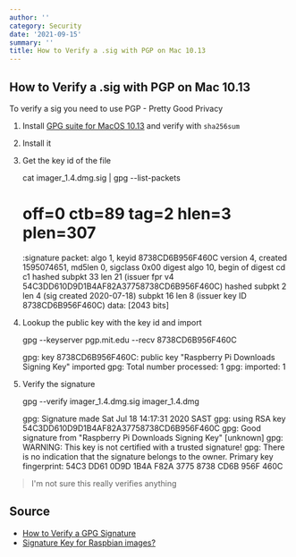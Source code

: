 ```yaml
---
author: ''
category: Security
date: '2021-09-15'
summary: ''
title: How to Verify a .sig with PGP on Mac 10.13
---
```


## How to Verify a .sig with PGP on Mac 10.13

To verify a sig you need to use PGP - Pretty Good Privacy

1. Install [GPG suite for MacOS 10.13](45c5aad48e4cace9d7be8496a33958e435e3272c2d2dd9876bf5610713b6555f) and verify with `sha256sum`
2. Install it
3. Get the key id of the file

    cat imager_1.4.dmg.sig | gpg --list-packets
    
    # off=0 ctb=89 tag=2 hlen=3 plen=307
    :signature packet: algo 1, keyid 8738CD6B956F460C
        version 4, created 1595074651, md5len 0, sigclass 0x00
        digest algo 10, begin of digest cd c1
        hashed subpkt 33 len 21 (issuer fpr v4 54C3DD610D9D1B4AF82A37758738CD6B956F460C)
        hashed subpkt 2 len 4 (sig created 2020-07-18)
        subpkt 16 len 8 (issuer key ID 8738CD6B956F460C)
        data: [2043 bits]

4. Lookup the public key with the key id and import

    gpg --keyserver pgp.mit.edu --recv 8738CD6B956F460C
    
    gpg: key 8738CD6B956F460C: public key "Raspberry Pi Downloads Signing Key" imported
    gpg: Total number processed: 1
    gpg:               imported: 1

5. Verify the signature

    gpg --verify imager_1.4.dmg.sig imager_1.4.dmg
    
    gpg: Signature made Sat Jul 18 14:17:31 2020 SAST
    gpg:                using RSA key 54C3DD610D9D1B4AF82A37758738CD6B956F460C
    gpg: Good signature from "Raspberry Pi Downloads Signing Key" [unknown]
    gpg: WARNING: This key is not certified with a trusted signature!
    gpg:          There is no indication that the signature belongs to the owner.
    Primary key fingerprint: 54C3 DD61 0D9D 1B4A F82A  3775 8738 CD6B 956F 460C

> I'm not sure this really verifies anything

## Source

* [How to Verify a GPG Signature](https://www.devdungeon.com/content/how-verify-gpg-signature)
* [Signature Key for Raspbian images?](https://www.raspberrypi.org/forums/viewtopic.php?t=187739)
